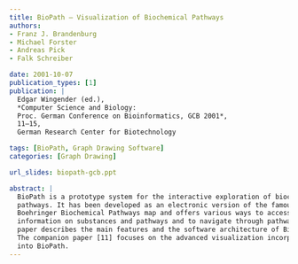 ```yaml
---
title: BioPath – Visualization of Biochemical Pathways
authors:
- Franz J. Brandenburg
- Michael Forster
- Andreas Pick
- Falk Schreiber

date: 2001-10-07
publication_types: [1]
publication: |
  Edgar Wingender (ed.),
  *Computer Science and Biology:
  Proc. German Conference on Bioinformatics, GCB 2001*,
  11–15,
  German Research Center for Biotechnology

tags: [BioPath, Graph Drawing Software]
categories: [Graph Drawing]

url_slides: biopath-gcb.ppt

abstract: |
  BioPath is a prototype system for the interactive exploration of biochemical
  pathways. It has been developed as an electronic version of the famous
  Boehringer Biochemical Pathways map and offers various ways to access
  information on substances and pathways and to navigate through pathways. This
  paper describes the main features and the software architecture of BioPath.
  The companion paper [11] focuses on the advanced visualization incorporated
  into BioPath.
---
```

